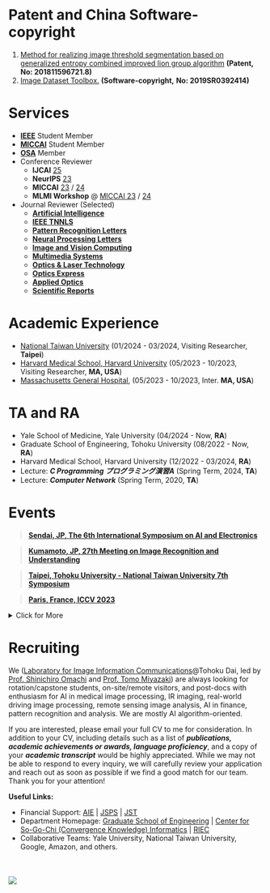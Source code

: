 


# Patent and China Software-copyright
1. [Method for realizing image threshold segmentation based on generalized entropy combined improved lion group algorithm](https://patents.google.com/patent/CN109712160B/en) **(Patent, No: 201811596721.8)**
2. [Image Dataset Toolbox.](https://register.ccopyright.com.cn/query.html) **(Software-copyright,** **No: 2019SR0392414)**

# Services 
- [**IEEE**](https://drive.google.com/file/d/1a1tIx17jY2ED-FUjKDvM8P34Gmyj53dq/view?usp=drive_link) Student Member
- [**MICCAI**](http://www.miccai.org/) Student Member
- [**OSA**](https://drive.google.com/file/d/13cWzoPDYvSmyj8ZN7q36luCak49iiJnK/view?usp=sharing) Member 
- Conference Reviewer
    - **IJCAI** [25](https://2025.ijcai.org/) 
    - **NeurIPS** [23](https://nips.cc/)  
    - **MICCAI**  [23](https://conferences.miccai.org/2023/en/) / [24](https://conferences.miccai.org/2024/en/)
    - **MLMI Workshop** @ [MICCAI 23](https://sites.google.com/view/mlmi2023) / [24](https://sites.google.com/view/mlmi2024)
- Journal Reviewer (Selected)
    -  **[Artificial Intelligence](https://www.sciencedirect.com/journal/artificial-intelligence)**
    -  **[IEEE TNNLS](https://cis.ieee.org/publications/t-neural-networks-and-learning-systems)** 
    -  **[Pattern Recognition Letters](https://www.sciencedirect.com/journal/pattern-recognition-letters)** 
    -  **[Neural Processing Letters](https://www.springer.com/journal/11063)** 
    -  **[Image and Vision Computing](https://www.sciencedirect.com/journal/image-and-vision-computing)** 
    -  **[Multimedia Systems](https://www.springer.com/journal/530)**
    -  **[Optics & Laser Technology](https://www.journals.elsevier.com/optics-and-laser-technology)** 
    -  **[Optics Express](https://opg.optica.org/oe/home.cfm)** 
    -  **[Applied Optics](https://www.osapublishing.org/ao/home.cfm)**
    -  **[Scientific Reports](https://www.nature.com/srep/)** 

# Academic Experience
- [National Taiwan University](https://www.csie.ntu.edu.tw/~acpang/fgcn/index.html) (01/2024 - 03/2024, Visiting Researcher, **Taipei**)
- [Harvard Medical School, Harvard University](https://gordon.mgh.harvard.edu/gc/) (05/2023 - 10/2023, Visiting Researcher, **MA, USA**)
- [Massachusetts General Hospital](https://www.massgeneral.org/), (05/2023 - 10/2023, Inter. **MA, USA**)

# TA and RA
- Yale School of Medicine, Yale University (04/2024 - Now, **RA**)
- Graduate School of Engineering, Tohoku University (08/2022 - Now, **RA**)
- Harvard Medical School, Harvard University (12/2022 - 03/2024, **RA**)
- Lecture: ***C Programming プログラミング演習A*** (Spring Term, 2024, **TA**)
- Lecture: ***Computer Network*** (Spring Term, 2020, **TA**)

# Events

> [**Sendai, JP, The 6th International Symposium on AI and Electronics**](https://www.aie.tohoku.ac.jp/english/event/event_20250129.html)

> [**Kumamoto, JP, 27th Meeting on Image Recognition and Understanding**](https://miru-committee.github.io/miru2024/en/)

> [**Taipei, Tohoku University - National Taiwan University 7th Symposium**](https://ai.robo.ntu.edu.tw/news_view.php?id=123)

> [**Paris, France, ICCV 2023**](https://iccv2023.thecvf.com/)




<details>
<summary>Click for More</summary>
<ul>

<li> 
<a href="https://www.aie.tohoku.ac.jp/event/event_20230213.html" target=" _blank"> The 4th International Symposium on AI and Electronics </a> Sendai, JP
</li>

<li> 
<a href="https://www.dii.engg.nagoya-u.ac.jp/archives/002/202101/84b970529823cff5c497969e165ac943.pdf" target=" _blank"> 3rd Intl. Workshop on Educ and Res. for Future Electronics </a> Nagoya, JP
</li>

<li> 
<a href="https://conferences.miccai.org/2022/en/" target=" _blank"> MICCAI 2022 </a> Singapore
</li>

<li> 
<a href="https://www.pricai.org/2021/" target=" _blank"> PRICAI 2021 </a> Hanoi, Vietnam
</li>

<li> 
<a href="http://www.micad.org" target=" _blank"> MICAD 2021</a> Birmingham, UK
</li>

</ul>
</details>

# Recruiting

We ([Laboratory for Image Information Communications](http://www.iic.ecei.tohoku.ac.jp/index.html)@Tohoku Dai, led by [Prof. Shinichiro Omachi](http://www.iic.ecei.tohoku.ac.jp/~machi/index-j.html) and [Prof. Tomo Miyazaki](https://tomomiyazaki.github.io/)) are always looking for rotation/capstone students, on-site/remote visitors, and post-docs with enthusiasm for AI in medical image processing, IR imaging, real-world driving image processing, remote sensing image analysis, AI in finance, pattern recognition and analysis. We are mostly AI algorithm-oriented.
  
If you are interested, please email your full CV to me for consideration. In addition to your CV, including details such as a list of ***publications, academic achievements or awards, language proficiency***, and a copy of your ***academic transcript*** would be highly appreciated. While we may not be able to respond to every inquiry, we will carefully review your application and reach out as soon as possible if we find a good match for our team. Thank you for your attention!


**Useful Links:**
- Financial Support: [AIE](https://www.aie.tohoku.ac.jp/) | [JSPS](https://www.jsps.go.jp/j-pd/) | [JST](https://pgd.tohoku.ac.jp/rpc/next_generation.html)
- Department Homepage: [Graduate School of Engineering](https://www.eng.tohoku.ac.jp/english/) | [Center for So-Go-Chi (Convergence Knowledge) Informatics](https://www.aisogochi.tohoku.ac.jp/) | [RIEC](https://www.riec.tohoku.ac.jp/ja/)
- Collaborative Teams: Yale University, National Taiwan University, Google, Amazon, and others.

<div style="margin:50px 0;">
<a href="https://clustrmaps.com/site/1bt8f" title="Visit tracker"><img src="//clustrmaps.com/map_v2.png?cl=080808&w=300&t=n&d=VZSmIbj0J6KgisU0jvP5tNLI9tffMW1LiLpPgS_Yie8&co=ffffff&ct=808080" /></a>
</div>


 
    
    
   
    
